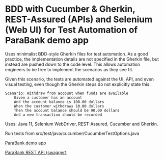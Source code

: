 # BDD with Cucumber & Gherkin, REST-Assured (APIs) and Selenium (Web UI) for Test Automation of ParaBank demo app

Uses minimalist BDD-style Gherkin files for test automation. As a good practice, the implementation details are not specified in the Gherkin file, but instead are pushed down to the code level. This allows automation engineers to be free to implement the scenarios as they see fit.

Given this scenario, the tests are automated against the UI, API, and even visual testing, even though the Gherkin steps do not explicitly state this.

```feature
Scenario: Withdraw from account when funds are available
    Given a customer has an account
    And the account balance is 100.00 dollars
    When the customer withdraws 10.00 dollars
    Then the account balance should be 90.00 dollars
    And a new transaction should be recorded
```

Uses: Java 11, Selenium WebDriver, REST-Assured, Cucumber and Gherkin.

Run tests from src/test/java/cucumber/CucumberTestOptions.java

[ParaBank demo app](https://parabank.parasoft.com/parabank/index.htm)

[ParaBank REST API (swagger)](https://parabank.parasoft.com/parabank/api-docs/index.html)


